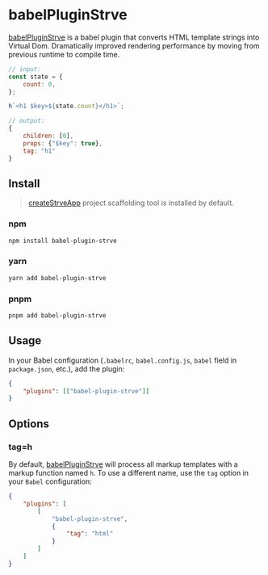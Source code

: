 # babelPluginStrve

[babelPluginStrve](https://www.npmjs.com/package/babel-plugin-strve) is a babel plugin that converts HTML template strings into Virtual Dom. Dramatically improved rendering performance by moving from previous runtime to compile time.

```js
// input:
const state = {
	count: 0,
};

h`<h1 $key>${state.count}</h1>`;

// output:
{
    children: [0],
    props: {"$key": true},
    tag: "h1"
}
```


## Install

> [createStrveApp](/tool/createStrveApp/) project scaffolding tool is installed by default.

### npm

```bash
npm install babel-plugin-strve
```

### yarn

```bash
yarn add babel-plugin-strve
```

### pnpm

```bash
pnpm add babel-plugin-strve
```

## Usage

In your Babel configuration (`.babelrc`, `babel.config.js`, `babel` field in `package.json`, etc.), add the plugin:

```json
{
	"plugins": [["babel-plugin-strve"]]
}
```

## Options

### tag=h

By default, [babelPluginStrve](https://www.npmjs.com/package/babel-plugin-strve) will process all markup templates with a markup function named `h`. To use a different name, use the `tag` option in your `Babel` configuration:

```json
{
	"plugins": [
		[
			"babel-plugin-strve",
			{
				"tag": "html"
			}
		]
	]
}
```

